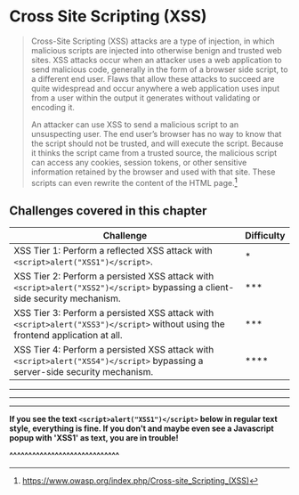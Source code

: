# Cross Site Scripting (XSS)

> Cross-Site Scripting (XSS) attacks are a type of injection, in which malicious scripts are injected into otherwise benign and trusted web sites. XSS attacks occur when an attacker uses a web application to send malicious code, generally in the form of a browser side script, to a different end user. Flaws that allow these attacks to succeed are quite widespread and occur anywhere a web application uses input from a user within the output it generates without validating or encoding it.
>
> An attacker can use XSS to send a malicious script to an unsuspecting user. The end user’s browser has no way to know that the script should not be trusted, and will execute the script. Because it thinks the script came from a trusted source, the malicious script can access any cookies, session tokens, or other sensitive information retained by the browser and used with that site. These scripts can even rewrite the content of the HTML page.[^1]

## Challenges covered in this chapter

| Challenge | Difficulty |
| --------- | ---------- |
| XSS Tier 1: Perform a reflected XSS attack with `<script>alert("XSS1")</script>`. | \* |
| XSS Tier 2: Perform a persisted XSS attack with `<script>alert("XSS2")</script>` bypassing a client-side security mechanism. | \*\*\* |
| XSS Tier 3: Perform a persisted XSS attack with `<script>alert("XSS3")</script>` without using the frontend application at all. | \*\*\* |
| XSS Tier 4: Perform a persisted XSS attack with `<script>alert("XSS4")</script>` bypassing a server-side security mechanism. | \*\*\*\* |

----

[^1]: https://www.owasp.org/index.php/Cross-site_Scripting_(XSS)

----
----

__If you see the text `<script>alert("XSS1")</script>` below in regular text style, everything is fine. If you don't and maybe even see a Javascript popup with 'XSS1' as text, you are in trouble!__
<script>alert("XSS1")</script>
__^^^^^^^^^^^^^^^^^^^^^^^^^^^^^__
